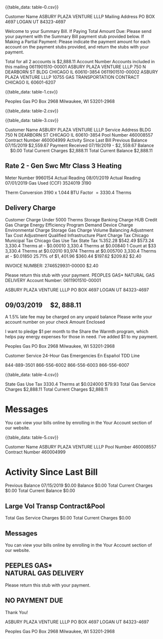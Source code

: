 {{table_data: table-0.csv}}

Customer Name ASBURY PLAZA VENTURE LLLP Mailing Address PO BOX 4697
LOGAN UT 84323-4697

Welcome to your Summary Bill.
If Paying Total Amount Due: Please send your payment with the Summary Bill payment stub provided below.
If Making a Partial Payment: Please indicate the payment amount for each account on the payment stubs provided, and return the stubs with your payment.

Total for all 2 accounts is
\$2,888.11
Account Number Accounts included in this mailing
0611901510-00001 ASBURY PLAZA VENTURE LLLP 750 N DEARBORN ST BLDG CHICAGO IL 60610-3854
0611901510-00002 ASBURY PLAZA VENTURE LLLP 10755 GAS TRANSPORTATION CONTRACT CHICAGO IL 60601-6207

{{table_data: table-1.csv}}

Peoples Gas
PO Box 2968
Milwaukee, WI 53201-2968

{{table_data: table-2.csv}}

{{table_data: table-3.csv}}

Customer Name ASBURY PLAZA VENTURE LLLP Service Address BLDG
750 N DEARBORN ST
CHICAGO IL 60610-3854
Pool Number 460008557
Contract Number 460004999
Activity Since Last Bill
Previous Balance 07/15/2019 \$2,559.67
Payment Received 07/19/2019 - $\$ 2,559.67$
Balance $\quad \$ 0.00$
Total Current Charges \$2,888.11
Total Current Balance \$2,888.11

## Rate 2 - Gen Swc Mtr Class 3 Heating

Meter Number 9960154
Actual Reading 08/01/2019
Actual Reading 07/01/2019
Gas Used (CCF)
3524019
3190

Therm Conversion 3190 x 1.044 BTU Factor $=3330.4$ Therms

## Delivery Charge

Customer Charge
Under 5000 Therms
Storage Banking Charge
HUB Credit Gas Charge
Energy Efficiency Program
Demand Device Charge
Environmental Charge
Storage Gas Charge
Volume Balancing Adjustment
Tax Cost Adjustment
Qualified Infrastructure Plant Charge Tax
Chicago Municipal Tax
Chicago Gas Use Tax
State Tax
\%352.28
\$542.49
\$573.24
3,330.4 Therms at - $\$ 0.00010$
3,330.4 Therms at $\$ 0.00840$
1 Count at $\$ 33$
3,330.4 Therms at $\$ 0.02010$
93,974 Therms at $\$ 0.005700$
3,330.4 Therms at - $\$ 0.01850$
25.71\% of $\$ 1,401.96$
\$360.44
\$197.62
\$209.82
\$2.40

INVOICE NUMBER: 2746529931-00000
\$2.40

Please return this stub with your payment.
PEOPLES GAS*
NATURAL GAS DELIVERY
Account Number: 0611901510-00001

ASBURY PLAZA VENTURE LLLP
PO BOX 4697
LOGAN UT 84323-4697

## $09 / 03 / 2019 \quad \$ 2,888.11$

A 1.5\% late fee may be charged on any unpaid balance
Please write your account number on your check
Amount Enclosed

I want to pledge $\$ 1$ per month to the Share the Warmth program, which helps pay energy expenses for those in need. I've added $\$ 1$ to my payment.

Peoples Gas
PO Box 2968
Milwaukee, WI 53201-2968

Customer Service 24-Hour Gas Emergencies En Español TDD Line

844-889-3501
866-556-6002
866-556-6003
866-556-6007

{{table_data: table-4.csv}}

State Gas Use Tax
3330.4 Therms at $\$ 0.024000$
\$79.93
Total Gas Service Charges
\$2,888.11
Total Current Charges
\$2,888.11

# Messages 

You can view your bills online by enrolling in the Your Account section of our website.

{{table_data: table-5.csv}}

Customer Name ASBURY PLAZA VENTURE LLLP
Pool Number 460008557
Contract Number 460004999

# Activity Since Last Bill 

Previous Balance 07/15/2019 \$0.00
Balance \$0.00
Total Current Charges \$0.00
Total Current Balance \$0.00

## Large Vol Transp Contract\&Pool

Total Gas Service Charges \$0.00
Total Current Charges \$0.00

## Messages

You can view your bills online by enrolling in the Your Account section of our website.

## PEEPLES GAS* <br> NATURAL GAS DELIVERY

Please return this stub with your payment.

## NO PAYMENT DUE

Thank You!

ASBURY PLAZA VENTURE LLLP
PO BOX 4697
LOGAN UT 84323-4697

Peoples Gas
PO Box 2968
Milwaukee, WI 53201-2968
